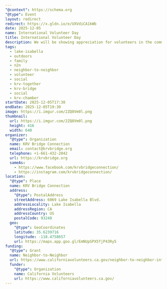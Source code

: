 ```yaml
---
"@context": https://schema.org
"@type": Event
layout: redirect
redirect: https://x.gldn.io/e/UXVdiCA1kWb
date: 2025-12-05
name: International Volunteer Day
title: International Volunteer Day
description: We will be showing appreciation for volunteers in the community, with special recognition for outstanding volunteers
tags:
  - lake-isabella
  - outdoors
  - family
  - n2n
  - neighbor-to-neighbor
  - volunteer
  - social
  - krv-together
  - krv-bridge
  - social
  - krv-chamber
startDate: 2025-12-05T17:30
endDate: 2025-12-05T19:30
image: https://i.imgur.com/2ZQ8Vm0l.png
thumbnail:
  url: https://i.imgur.com/2ZQ8Vm0l.png
  height: 416
  width: 640
organizer:
  "@type": Organization
  name: KRV Bridge Connection
  email: contact@krvbridge.org
  telephone: +1-661-432-2042
  url: https://krvbridge.org
  sameAs:
    - https://www.facebook.com/krvbridgeconnection/
    - https://instagram.com/krvbridgeconnection/
location:
  "@type": Place
  name: KRV Bridge Connection
  address:
    "@type": PostalAddress
    streetAddress: 6069 Lake Isabella Blvd.
    addressLocality: Lake Isabella
    addressRegion: CA
    addressCountry: US
    postalCode: 93240
  geo:
    "@type": GeoCoordinates
    latitude: 35.6239716
    longitude: -118.4758657
    url: https://maps.app.goo.gl/EmNUpSPX5fjP43Ry5
funding:
  "@type": Grant
  name: Neighbor-to-Neighbor
  url: https://www.californiavolunteers.ca.gov/neighbor-to-neighbor-interest/
  funder:
    "@type": Organization
    name: California Volunteers
    url: https://www.californiavolunteers.ca.gov/
---
```

